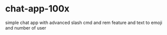 # chat-app-100x
simple chat app with advanced slash cmd and rem feature and text to emoji  and number of user 
